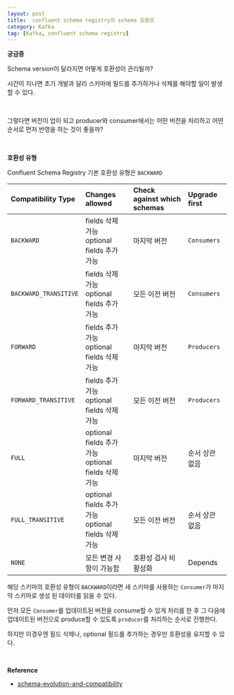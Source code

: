 ```yaml
---
layout: post
title:  confluent schema registry의 schema 호환성
category: Kafka
tag: [Kafka, confluent schema registry]
---
```



**궁금증**

Schema version이 달라지면 어떻게 호환성이 관리될까? 

시간이 지나면 초기 개발과 달리 스키마에 필드를 추가하거나 삭제를 해야할 일이 발생할 수 있다.

<br> 

그렇다면 버전이 업이 되고 producer와 consumer에서는 어떤 버전을 처리하고 어떤 순서로 먼저 반영을 하는 것이 좋을까?

<br>

**호환성 유형**

Confluent Schema Registry 기본 호환성 유형은 `BACKWARD`

| Compatibility Type    | Changes allowed                                   | Check against which schemas  | Upgrade first |
| :-------------------- | :------------------------------------------------ | :--------------------------- | :------------ |
| `BACKWARD`            | fields 삭제 가능 <br> optional fields 추가 가능       | 마지막 버전                     | `Consumers`   |
| `BACKWARD_TRANSITIVE` | fields 삭제 가능 <br> optional fields 추가 가능       | 모든 이전 버전                   | `Consumers`   |
| `FORWARD`             | fields 추가 가능 <br> optional fields 삭제 가능       | 마지막 버전                     | `Producers`   |
| `FORWARD_TRANSITIVE`  | fields 추가 가능 <br> optional fields 삭제 가능       | 모든 이전 버전                   | `Producers`   |
| `FULL`                | optional fields 추가 가능 <br> optional fields 삭제 가능| 마지막 버전                   | 순서 상관 없음    |
| `FULL_TRANSITIVE`     | optional fields 추가 가능 <br> optional fields 삭제 가능| 모든 이전 버전                | 순서 상관 없음    |
| `NONE`                | 모든 변경 사항이 가능함                                | 호환성 검사 비활성화              | Depends       |


해당 스키마의 호환성 유형이 `BACKWARD`이라면 새 스키마를 사용하는 `Consumer`가 마지막 스키마로 생성 된 데이터를 읽을 수 있다.

먼저 모든 `Consumer`를 업데이트된 버전을 consume할 수 있게 처리를 한 후 그 다음에 업데이트된 버전으로 produce할 수 있도록 `producer`를 처리하는 순서로 진행한다.

하지만 이경우엔 필드 삭제나, optional 필드를 추가하는 경우만 호환성을 유지할 수 있다.

<br>


**Reference**
* [schema-evolution-and-compatibility](https://docs.confluent.io/current/schema-registry/avro.html#schema-evolution-and-compatibility)
